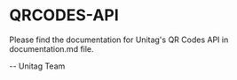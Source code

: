 QRCODES-API
============

Please find the documentation for Unitag's QR Codes API in documentation.md file.


--
Unitag Team
